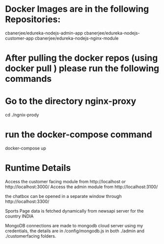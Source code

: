 # Docker Images are in the following Repositories:
cbanerjee/edureka-nodejs-admin-app
cbanerjee/edureka-nodejs-customer-app
cbanerjee/edureka-nodejs-nginx-module

# After pulling the docker repos (using docker pull <repo>) please run the following commands
# Go to the directory nginx-proxy
cd ./ngnix-prody
# run the docker-compose command
docker-compose up

# Runtime Details
Access the customer facing module from http://localhost or http://localhost:3000/
Access the admin module from http://localhost:3100/

the chatbox can be opened in a separate window through http://localhost:3300/

Sports Page data is fetched dynamically from newsapi server for the country INDIA

MongoDB connections are made to mongodb cloud server using my credentials, the details are in /config/mongodb.js in both ./admin and ./customerfacing folders.